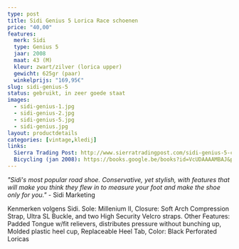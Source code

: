 ```yaml
---
type: post
title: Sidi Genius 5 Lorica Race schoenen
price: "40,00"
features:
  merk: Sidi
  type: Genius 5
  jaar: 2008
  maat: 43 (M)
  kleur: zwart/zilver (lorica upper)
  gewicht: 625gr (paar)
  winkelprijs: "169,95€"
slug: sidi-genius-5
status: gebruikt, in zeer goede staat
images: 
  - sidi-genius-1.jpg
  - sidi-genius-2.jpg
  - sidi-genius-5.jpg
  - sidi-genius.jpg
layout: productdetails
categories: [vintage,kledij]
links: 
  Sierra Trading Post: http://www.sierratradingpost.com/sidi-genius-5-cycling-shoes-universal-lorica-for-men~p~1903w/
  Bicycling (jan 2008): https://books.google.be/books?id=VcUDAAAAMBAJ&pg=PA114&dq=sidi+genius+5+lorica&hl=nl&sa=X&ved=0ahUKEwjLjqK-pMbNAhWMAsAKHWtQBskQ6AEIOzAB#v=onepage&q=sidi%20genius%205%20lorica&f=false
---
```

_"Sidi's most popular road shoe. Conservative, yet stylish, with features that will make you think they flew in to measure your foot and make the shoe only for you."_ - Sidi Marketing

Kenmerken volgens Sidi.
Sole: Millenium II, Closure: Soft Arch Compression Strap, Ultra SL Buckle, and two High Security Velcro straps. 
Other Features: Padded Tongue w/fit relievers, distributes pressure without bunching up, Molded plastic heel cup, Replaceable Heel Tab, Color: Black Perforated Loricas

